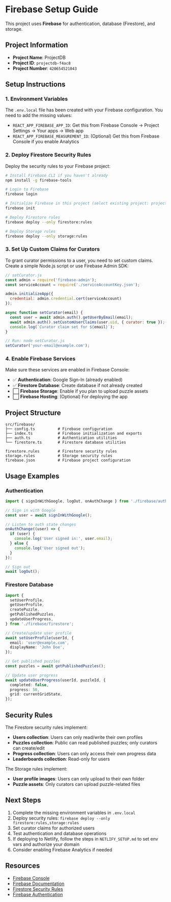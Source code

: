 # Firebase Setup Guide

This project uses **Firebase** for authentication, database (Firestore), and storage.

## Project Information

- **Project Name**: ProjectDB
- **Project ID**: `projectdb-f4ac8`
- **Project Number**: `420654521043`

## Setup Instructions

### 1. Environment Variables

The `.env.local` file has been created with your Firebase configuration. You need to add the missing values:

- `REACT_APP_FIREBASE_APP_ID`: Get this from Firebase Console → Project Settings → Your apps → Web app
- `REACT_APP_FIREBASE_MEASUREMENT_ID`: (Optional) Get this from Firebase Console if you enable Analytics

### 2. Deploy Firestore Security Rules

Deploy the security rules to your Firebase project:

```bash
# Install Firebase CLI if you haven't already
npm install -g firebase-tools

# Login to Firebase
firebase login

# Initialize Firebase in this project (select existing project: projectdb-f4ac8)
firebase init

# Deploy Firestore rules
firebase deploy --only firestore:rules

# Deploy Storage rules
firebase deploy --only storage:rules
```

### 3. Set Up Custom Claims for Curators

To grant curator permissions to a user, you need to set custom claims. Create a simple Node.js script or use Firebase Admin SDK:

```javascript
// setCurator.js
const admin = require('firebase-admin');
const serviceAccount = require('./serviceAccountKey.json');

admin.initializeApp({
  credential: admin.credential.cert(serviceAccount)
});

async function setCurator(email) {
  const user = await admin.auth().getUserByEmail(email);
  await admin.auth().setCustomUserClaims(user.uid, { curator: true });
  console.log(`Curator claim set for ${email}`);
}

// Run: node setCurator.js
setCurator('your-email@example.com');
```

### 4. Enable Firebase Services

Make sure these services are enabled in Firebase Console:

- ✅ **Authentication**: Google Sign-In (already enabled)
- ✅ **Firestore Database**: Create database if not already created
- ⬜ **Firebase Storage**: Enable if you plan to upload puzzle assets
- ⬜ **Firebase Hosting**: (Optional) For deploying the app

## Project Structure

```
src/firebase/
├── config.ts          # Firebase configuration
├── index.ts           # Firebase initialization and exports
├── auth.ts            # Authentication utilities
└── firestore.ts       # Firestore database utilities

firestore.rules        # Firestore security rules
storage.rules          # Storage security rules
firebase.json          # Firebase project configuration
```

## Usage Examples

### Authentication

```typescript
import { signInWithGoogle, logOut, onAuthChange } from './firebase/auth';

// Sign in with Google
const user = await signInWithGoogle();

// Listen to auth state changes
onAuthChange((user) => {
  if (user) {
    console.log('User signed in:', user.email);
  } else {
    console.log('User signed out');
  }
});

// Sign out
await logOut();
```

### Firestore Database

```typescript
import {
  setUserProfile,
  getUserProfile,
  createPuzzle,
  getPublishedPuzzles,
  updateUserProgress,
} from './firebase/firestore';

// Create/update user profile
await setUserProfile(userId, {
  email: 'user@example.com',
  displayName: 'John Doe',
});

// Get published puzzles
const puzzles = await getPublishedPuzzles();

// Update user progress
await updateUserProgress(userId, puzzleId, {
  completed: false,
  progress: 50,
  grid: currentGridState,
});
```

## Security Rules

The Firestore security rules implement:

- **Users collection**: Users can only read/write their own profiles
- **Puzzles collection**: Public can read published puzzles; only curators can create/edit
- **Progress collection**: Users can only access their own progress data
- **Leaderboards collection**: Read-only for users

The Storage rules implement:

- **User profile images**: Users can only upload to their own folder
- **Puzzle assets**: Only curators can upload puzzle-related files

## Next Steps

1. Complete the missing environment variables in `.env.local`
2. Deploy security rules: `firebase deploy --only firestore:rules,storage:rules`
3. Set curator claims for authorized users
4. Test authentication and database operations
5. If deploying to Netlify, follow the steps in `NETLIFY_SETUP.md` to set env vars and authorize your domain
5. Consider enabling Firebase Analytics if needed

## Resources

- [Firebase Console](https://console.firebase.google.com/project/projectdb-f4ac8)
- [Firebase Documentation](https://firebase.google.com/docs)
- [Firestore Security Rules](https://firebase.google.com/docs/firestore/security/get-started)
- [Firebase Authentication](https://firebase.google.com/docs/auth)
